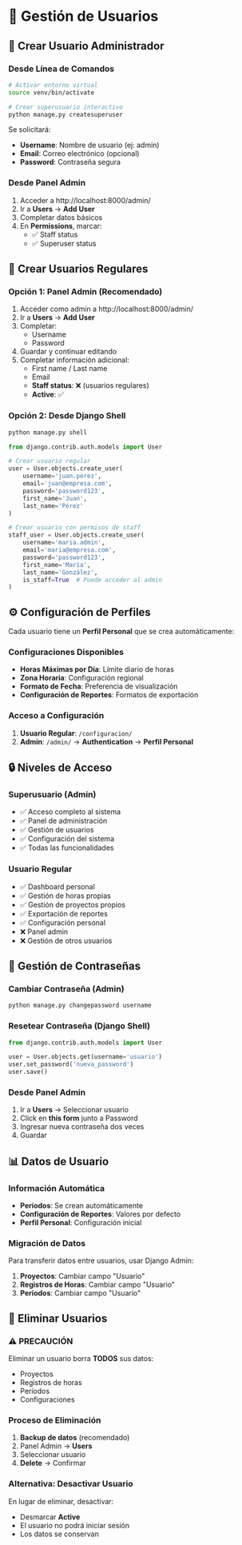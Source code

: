 # 👥 Gestión de Usuarios

## 🔐 Crear Usuario Administrador

### Desde Línea de Comandos
```bash
# Activar entorno virtual
source venv/bin/activate

# Crear superusuario interactivo
python manage.py createsuperuser
```

Se solicitará:
- **Username**: Nombre de usuario (ej: admin)
- **Email**: Correo electrónico (opcional)
- **Password**: Contraseña segura

### Desde Panel Admin
1. Acceder a http://localhost:8000/admin/
2. Ir a **Users** → **Add User**
3. Completar datos básicos
4. En **Permissions**, marcar:
   - ✅ Staff status
   - ✅ Superuser status

## 👤 Crear Usuarios Regulares

### Opción 1: Panel Admin (Recomendado)
1. Acceder como admin a http://localhost:8000/admin/
2. Ir a **Users** → **Add User**
3. Completar:
   - Username
   - Password
4. Guardar y continuar editando
5. Completar información adicional:
   - First name / Last name
   - Email
   - **Staff status**: ❌ (usuarios regulares)
   - **Active**: ✅

### Opción 2: Desde Django Shell
```bash
python manage.py shell
```

```python
from django.contrib.auth.models import User

# Crear usuario regular
user = User.objects.create_user(
    username='juan.perez',
    email='juan@empresa.com',
    password='password123',
    first_name='Juan',
    last_name='Pérez'
)

# Crear usuario con permisos de staff
staff_user = User.objects.create_user(
    username='maria.admin',
    email='maria@empresa.com',
    password='password123',
    first_name='María',
    last_name='González',
    is_staff=True  # Puede acceder al admin
)
```

## ⚙️ Configuración de Perfiles

Cada usuario tiene un **Perfil Personal** que se crea automáticamente:

### Configuraciones Disponibles
- **Horas Máximas por Día**: Límite diario de horas
- **Zona Horaria**: Configuración regional
- **Formato de Fecha**: Preferencia de visualización
- **Configuración de Reportes**: Formatos de exportación

### Acceso a Configuración
1. **Usuario Regular**: `/configuracion/`
2. **Admin**: `/admin/` → **Authentication** → **Perfil Personal**

## 🔒 Niveles de Acceso

### Superusuario (Admin)
- ✅ Acceso completo al sistema
- ✅ Panel de administración
- ✅ Gestión de usuarios
- ✅ Configuración del sistema
- ✅ Todas las funcionalidades

### Usuario Regular
- ✅ Dashboard personal
- ✅ Gestión de horas propias
- ✅ Gestión de proyectos propios
- ✅ Exportación de reportes
- ✅ Configuración personal
- ❌ Panel admin
- ❌ Gestión de otros usuarios

## 🔄 Gestión de Contraseñas

### Cambiar Contraseña (Admin)
```bash
python manage.py changepassword username
```

### Resetear Contraseña (Django Shell)
```python
from django.contrib.auth.models import User

user = User.objects.get(username='usuario')
user.set_password('nueva_password')
user.save()
```

### Desde Panel Admin
1. Ir a **Users** → Seleccionar usuario
2. Click en **this form** junto a Password
3. Ingresar nueva contraseña dos veces
4. Guardar

## 📊 Datos de Usuario

### Información Automática
- **Períodos**: Se crean automáticamente
- **Configuración de Reportes**: Valores por defecto
- **Perfil Personal**: Configuración inicial

### Migración de Datos
Para transferir datos entre usuarios, usar Django Admin:
1. **Proyectos**: Cambiar campo "Usuario"
2. **Registros de Horas**: Cambiar campo "Usuario"
3. **Períodos**: Cambiar campo "Usuario"

## 🚫 Eliminar Usuarios

### ⚠️ PRECAUCIÓN
Eliminar un usuario borra **TODOS** sus datos:
- Proyectos
- Registros de horas
- Períodos
- Configuraciones

### Proceso de Eliminación
1. **Backup de datos** (recomendado)
2. Panel Admin → **Users**
3. Seleccionar usuario
4. **Delete** → Confirmar

### Alternativa: Desactivar Usuario
En lugar de eliminar, desactivar:
- Desmarcar **Active**
- El usuario no podrá iniciar sesión
- Los datos se conservan
